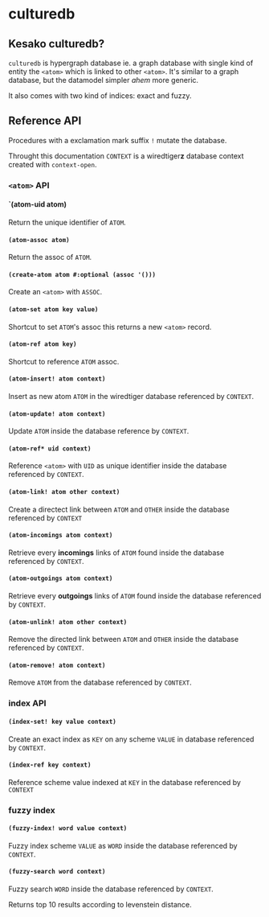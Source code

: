 # culturedb


## Kesako culturedb?

`culturedb` is hypergraph database ie. a graph database with single
kind of entity the `<atom>` which is linked to other `<atom>`. It's
similar to a graph database, but the datamodel simpler *ahem* more
generic.

It also comes with two kind of indices: exact and fuzzy.

## Reference API

Procedures with a exclamation mark suffix `!` mutate the database.

Throught this documentation `CONTEXT` is a wiredtiger**z** database
context created with `context-open`.

### `<atom>` API

#### `(atom-uid atom)

Return the unique identifier of `ATOM`.

#### `(atom-assoc atom)`

Return the assoc of `ATOM`.

#### `(create-atom atom #:optional (assoc '()))`

Create an `<atom>` with `ASSOC`.

#### `(atom-set atom key value)`

Shortcut to set `ATOM`'s assoc this returns a new `<atom>` record.

#### `(atom-ref atom key)`

Shortcut to reference `ATOM` assoc.

#### `(atom-insert! atom context)`

Insert as new atom `ATOM` in the wiredtiger database referenced by `CONTEXT`.

#### `(atom-update! atom context)`

Update `ATOM` inside the database reference by `CONTEXT`.

#### `(atom-ref* uid context)`

Reference `<atom>` with `UID` as unique identifier inside the database
referenced by `CONTEXT`.

#### `(atom-link! atom other context)`

Create a directect link between `ATOM` and `OTHER` inside the database
referenced by `CONTEXT`

#### `(atom-incomings atom context)`

Retrieve every **incomings** links of `ATOM` found inside the database
referenced by `CONTEXT`.

#### `(atom-outgoings atom context)`

Retrieve every **outgoings** links of `ATOM` found inside the database
referenced by `CONTEXT`.

#### `(atom-unlink! atom other context)`

Remove the directed link between `ATOM` and `OTHER` inside the database
referenced by `CONTEXT`.

#### `(atom-remove! atom context)`

Remove `ATOM` from the database referenced by `CONTEXT`.

### index API

#### `(index-set! key value context)`

Create an exact index as `KEY` on any scheme `VALUE` in database
referenced by `CONTEXT`.

#### `(index-ref key context)`

Reference scheme value indexed at `KEY` in the database referenced by
`CONTEXT`

### fuzzy index

#### `(fuzzy-index! word value context)`

Fuzzy index scheme `VALUE` as `WORD` inside the database referenced by
`CONTEXT`.

#### `(fuzzy-search word context)`

Fuzzy search `WORD` inside the database referenced by `CONTEXT`.

Returns top 10 results according to levenstein distance.
